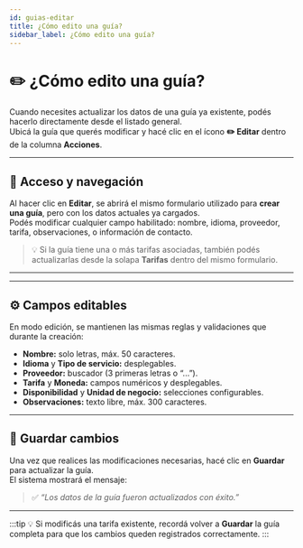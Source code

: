 ```yaml
---
id: guias-editar
title: ¿Cómo edito una guía?
sidebar_label: ¿Cómo edito una guía?
---
```


# ✏️ ¿Cómo edito una guía?

Cuando necesites actualizar los datos de una guía ya existente, podés hacerlo directamente desde el listado general.  
Ubicá la guía que querés modificar y hacé clic en el ícono **✏️ Editar** dentro de la columna **Acciones**.

---

## 🧭 Acceso y navegación

Al hacer clic en **Editar**, se abrirá el mismo formulario utilizado para **crear una guía**, pero con los datos actuales ya cargados.  
Podés modificar cualquier campo habilitado: nombre, idioma, proveedor, tarifa, observaciones, o información de contacto.

> 💡 Si la guía tiene una o más tarifas asociadas, también podés actualizarlas desde la solapa **Tarifas** dentro del mismo formulario.

---

<!-- ![Editar guía](/img/producto/guias/editar-guia.png) -->

---

## ⚙️ Campos editables

En modo edición, se mantienen las mismas reglas y validaciones que durante la creación:

- **Nombre:** solo letras, máx. 50 caracteres.  
- **Idioma** y **Tipo de servicio:** desplegables.  
- **Proveedor:** buscador (3 primeras letras o “...”).  
- **Tarifa** y **Moneda:** campos numéricos y desplegables.  
- **Disponibilidad** y **Unidad de negocio:** selecciones configurables.  
- **Observaciones:** texto libre, máx. 300 caracteres.  

---

## 💾 Guardar cambios

Una vez que realices las modificaciones necesarias, hacé clic en **Guardar** para actualizar la guía.  
El sistema mostrará el mensaje:

> ✅ *“Los datos de la guía fueron actualizados con éxito.”*

---

:::tip
💡 Si modificás una tarifa existente, recordá volver a **Guardar** la guía completa para que los cambios queden registrados correctamente.
:::
